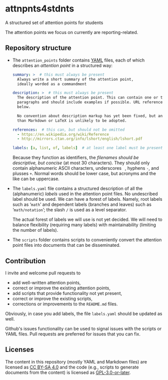 # attnpnts4stdnts
A structured set of attention points for students

The attention points we focus on currently are reporting-related.


## Repository structure

* The `attention_points` folder contains
  [YAML](https://en.wikipedia.org/wiki/YAML) files, each of which describes an
  _attention point_ in a structured way:

  ```yaml
  summary: >  # this must always be present
    Always write a short summary of the attention point,
    ideally worded as a commandment

  description: >  # this must always be present
    The description of the attention point. This can contain one or two
    paragraphs and should include examples if possible. URL references should go
    below.

    No convention about description markup has yet been fixed, but anything else
    than Markdown or LaTeX is unlikely to be adopted.

  references:  # this can, but should not be omitted
    - https://en.wikipedia.org/wiki/Reference
    - http://mirrors.ctan.org/info/lshort/english/lshort.pdf

  labels: [a, list, of, labels]  # at least one label must be present
  ```

  Because they function as identifiers, the _filenames should be descriptive,
  but concise_ (at most 30 characters). They should only contain alphanumeric
  ASCII characters, underscores ` `, hyphens `-`, and plusses `+`. Normal words
  should be lower case, but acronyms and the like can be uppercase.

* The `labels.yaml` file contains a structured description of all the
  (alphanumeric) _labels_ used in the attention point files. No undescribed
  label should be used. We can have a forest of labels. Namely, root labels such
  as ‘`math`’ and dependent labels (branches and leaves) such as
  ‘`math/notation`’; the slash `/` is used as a level separator.

  The actual forest of labels we will use is not yet decided. We will need to
  balance flexibility (requiring many labels) with maintainability (limiting the
  number of labels).

* The `scripts` folder contains scripts to conveniently convert the attention
  point files into documents that can be disseminated.


## Contribution

I invite and welcome pull requests to

* add well-written attention points,
* correct or improve the existing attention points,
* add scripts that provide functionality not yet present,
* correct or improve the existing scripts,
* corrections or improvements to the `README.md` files.

Obviously, in case you add labels, the file `labels.yaml` should be updated as
well.

Github's issues functionality can be used to signal issues with the scripts or
YAML files. Pull requests are preferred for issues that you can fix.


## Licenses

The content in this repository (mostly YAML and Markdown files) are licensed as
[CC BY-SA 4.0](https://creativecommons.org/licenses/by-sa/4.0/) and the code
(e.g., scripts to generate documents from the content) is licensed as
[GPL-3.0-or-later](https://www.gnu.org/licenses/gpl-3.0.txt).
